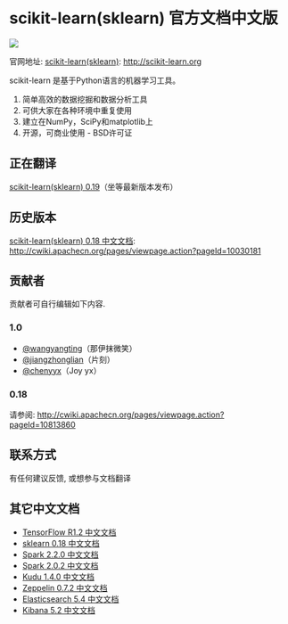 # scikit-learn(sklearn) 官方文档中文版
![](doc/en/logos/scikit-learn-logo.png) 

官网地址: [scikit-learn(sklearn)](http://scikit-learn.org): <http://scikit-learn.org>

scikit-learn 是基于Python语言的机器学习工具。
1. 简单高效的数据挖掘和数据分析工具
2. 可供大家在各种环境中重复使用
3. 建立在NumPy，SciPy和matplotlib上
4. 开源，可商业使用 - BSD许可证

## 正在翻译

[scikit-learn(sklearn) 0.19](http://scikit-learn.org/stable/documentation.html)（坐等最新版本发布）

## 历史版本
[scikit-learn(sklearn) 0.18 中文文档](http://cwiki.apachecn.org/pages/viewpage.action?pageId=10030181): <http://cwiki.apachecn.org/pages/viewpage.action?pageId=10030181>


## 贡献者

贡献者可自行编辑如下内容.

### 1.0
* [@wangyangting](https://github.com/wangyangting)（那伊抹微笑）
* [@jiangzhonglian](https://github.com/jiangzhonglian)（片刻）
* [@chenyyx](https://github.com/chenyyx)（Joy yx）

### 0.18
请参阅: <http://cwiki.apachecn.org/pages/viewpage.action?pageId=10813860>


## 联系方式
有任何建议反馈, 或想参与文档翻译


## 其它中文文档
* [TensorFlow R1.2 中文文档](http://cwiki.apachecn.org/pages/viewpage.action?pageId=10030122)
* [sklearn 0.18 中文文档](http://cwiki.apachecn.org/pages/viewpage.action?pageId=10030181)
* [Spark 2.2.0 中文文档](http://spark.apachecn.org/docs/cn/2.2.0/)
* [Spark 2.0.2 中文文档](http://cwiki.apachecn.org/pages/viewpage.action?pageId=2883613)
* [Kudu 1.4.0 中文文档](http://cwiki.apachecn.org/pages/viewpage.action?pageId=10813594)
* [Zeppelin 0.7.2 中文文档](http://cwiki.apachecn.org/pages/viewpage.action?pageId=10030467)
* [Elasticsearch 5.4 中文文档](http://cwiki.apachecn.org/pages/viewpage.action?pageId=4260364)
* [Kibana 5.2 中文文档](http://cwiki.apachecn.org/pages/viewpage.action?pageId=8159377)